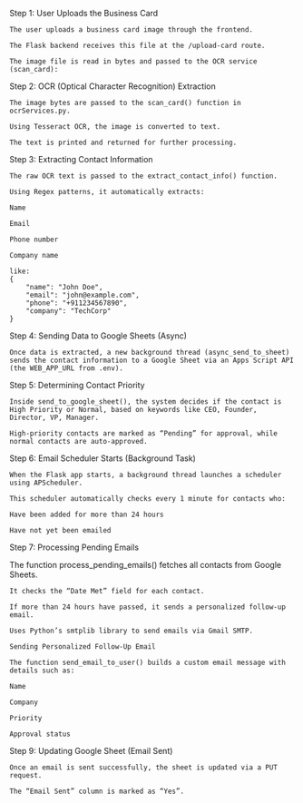 Step 1: User Uploads the Business Card

    The user uploads a business card image through the frontend.
    
    The Flask backend receives this file at the /upload-card route.
    
    The image file is read in bytes and passed to the OCR service (scan_card):

Step 2: OCR (Optical Character Recognition) Extraction

    The image bytes are passed to the scan_card() function in ocrServices.py.
    
    Using Tesseract OCR, the image is converted to text.
    
    The text is printed and returned for further processing.


Step 3: Extracting Contact Information

    The raw OCR text is passed to the extract_contact_info() function.
    
    Using Regex patterns, it automatically extracts:
    
    Name
    
    Email
    
    Phone number
    
    Company name
    
    like:
    {
        "name": "John Doe",
        "email": "john@example.com",
        "phone": "+911234567890",
        "company": "TechCorp"
    }

Step 4: Sending Data to Google Sheets (Async)

    Once data is extracted, a new background thread (async_send_to_sheet) sends the contact information to a Google Sheet via an Apps Script API (the WEB_APP_URL from .env).

Step 5: Determining Contact Priority

    Inside send_to_google_sheet(), the system decides if the contact is High Priority or Normal, based on keywords like CEO, Founder, Director, VP, Manager.
    
    High-priority contacts are marked as “Pending” for approval, while normal contacts are auto-approved.

Step 6: Email Scheduler Starts (Background Task)

    When the Flask app starts, a background thread launches a scheduler using APScheduler.
    
    This scheduler automatically checks every 1 minute for contacts who:
    
    Have been added for more than 24 hours
    
    Have not yet been emailed

Step 7: Processing Pending Emails

The function process_pending_emails() fetches all contacts from Google Sheets.

    It checks the “Date Met” field for each contact.
    
    If more than 24 hours have passed, it sends a personalized follow-up email.
    
    Uses Python’s smtplib library to send emails via Gmail SMTP.
    
    Sending Personalized Follow-Up Email
    
    The function send_email_to_user() builds a custom email message with details such as:
    
    Name
    
    Company
    
    Priority
    
    Approval status

Step 9: Updating Google Sheet (Email Sent)
    
    Once an email is sent successfully, the sheet is updated via a PUT request.
    
    The “Email Sent” column is marked as “Yes”.
